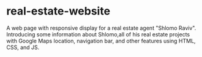 # real-estate-website
A web page with responsive display for a real estate agent "Shlomo Raviv".
Introducing some information about Shlomo,all of his real estate projects with Google Maps location, navigation bar, and other features using HTML, CSS, and JS.

